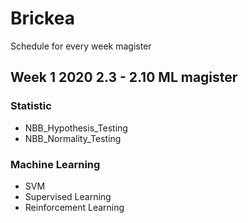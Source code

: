 # Brickea

Schedule for every week magister

## Week 1 2020 2.3 - 2.10  ML magister

### Statistic 

* NBB_Hypothesis_Testing
* NBB_Normality_Testing

### Machine Learning

* SVM
* Supervised Learning
* Reinforcement Learning